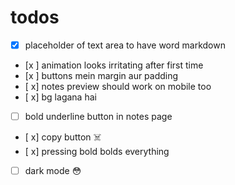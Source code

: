 # todos
- [X]  placeholder of text area to have word markdown
- [x ] animation looks irritating after first time 
- [x ] buttons mein margin aur padding 
- [ x] notes preview should work on mobile too 
- [ x] bg lagana hai 
- [ ] bold underline button in notes page
- [ x] copy button ☠️
- [ x] pressing bold bolds everything 
- [ ] dark mode 😳
